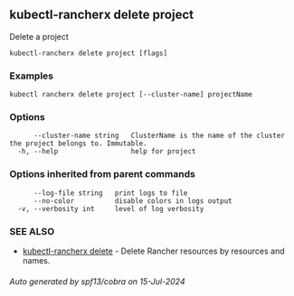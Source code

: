 ## kubectl-rancherx delete project

Delete a project

```
kubectl-rancherx delete project [flags]
```

### Examples

```
kubectl rancherx delete project [--cluster-name] projectName
```

### Options

```
      --cluster-name string   ClusterName is the name of the cluster the project belongs to. Immutable.
  -h, --help                  help for project
```

### Options inherited from parent commands

```
      --log-file string   print logs to file
      --no-color          disable colors in logs output
  -v, --verbosity int     level of log verbosity
```

### SEE ALSO

* [kubectl-rancherx delete](kubectl-rancherx_delete.md)	 - Delete Rancher resources by resources and names.

###### Auto generated by spf13/cobra on 15-Jul-2024
